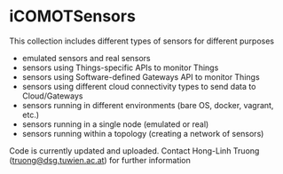 # iCOMOTSensors
This collection includes different types of sensors for different purposes
- emulated sensors and real sensors
- sensors using Things-specific APIs to monitor Things
- sensors using Software-defined Gateways API to monitor Things
- sensors using different cloud connectivity types to send data to Cloud/Gateways
- sensors running in different environments (bare OS, docker, vagrant, etc.)
- sensors running in a single node (emulated or real)
- sensors running within a topology (creating a network of sensors)

Code is currently updated and uploaded.
Contact Hong-Linh Truong (truong@dsg.tuwien.ac.at) for further information
